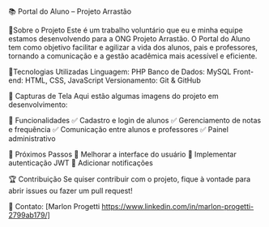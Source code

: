 📚 Portal do Aluno – Projeto Arrastão

🏫Sobre o Projeto
Este é um trabalho voluntário que eu e minha equipe estamos desenvolvendo para a ONG Projeto Arrastão. O Portal do Aluno tem como objetivo facilitar e agilizar a vida dos alunos, pais e professores, tornando a comunicação e a gestão acadêmica mais acessível e eficiente.

🚀Tecnologias Utilizadas
Linguagem: PHP
Banco de Dados: MySQL
Front-end: HTML, CSS, JavaScript
Versionamento: Git & GitHub

📸 Capturas de Tela
Aqui estão algumas imagens do projeto em desenvolvimento:

📌 Funcionalidades
✅ Cadastro e login de alunos
✅ Gerenciamento de notas e frequência
✅ Comunicação entre alunos e professores
✅ Painel administrativo

📅 Próximos Passos
📌 Melhorar a interface do usuário
📌 Implementar autenticação JWT
📌 Adicionar notificações

🏆 Contribuição
Se quiser contribuir com o projeto, fique à vontade para abrir issues ou fazer um pull request!

📩 Contato: [Marlon Progetti https://www.linkedin.com/in/marlon-progetti-2799ab179/]
